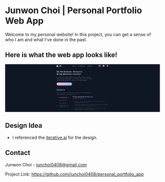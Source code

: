 # Junwon Choi | Personal Portfolio Web App

Welcome to my personal website! In this project, you can get a sense of who I am and what I've done in the past. 

## Here is what the web app looks like!

![Screenshot](./Screenshot.png)

## Design Idea

* I referenced the <a href="https://iterative.ai/" target="_blank">iterative.ai</a> for the design. 

## Contact

Junwon Choi - junchoi0408@gmail.com

Project Link: https://github.com/junchoi0408/personal_portfolio_app




